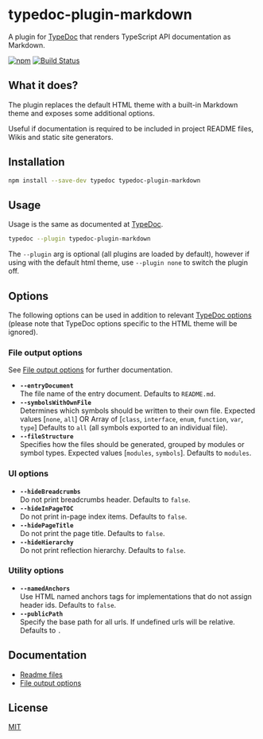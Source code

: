 # typedoc-plugin-markdown

A plugin for [TypeDoc](https://github.com/TypeStrong/typedoc) that renders TypeScript API documentation as Markdown.

[![npm](https://img.shields.io/npm/v/typedoc-plugin-markdown.svg)](https://www.npmjs.com/package/typedoc-plugin-markdown)
[![Build Status](https://github.com/tgreyuk/typedoc-plugin-markdown/actions/workflows/ci.yml/badge.svg?branch=master)](https://github.com/tgreyuk/typedoc-plugin-markdown/actions/workflows/ci.yml)

## What it does?

The plugin replaces the default HTML theme with a built-in Markdown theme and exposes some additional options.

Useful if documentation is required to be included in project README files, Wikis and static site generators.

## Installation

```bash
npm install --save-dev typedoc typedoc-plugin-markdown
```

## Usage

Usage is the same as documented at [TypeDoc](https://typedoc.org/guides/installation/#command-line-interface).

```bash
typedoc --plugin typedoc-plugin-markdown
```

The `--plugin` arg is optional (all plugins are loaded by default), however if using with the default html theme, use `--plugin none` to switch the plugin off.

## Options

The following options can be used in addition to relevant [TypeDoc options](https://typedoc.org/guides/options/)
(please note that TypeDoc options specific to the HTML theme will be ignored).

### File output options

See [File output options](./docs/file-output-options.md) for further documentation.

- **`--entryDocument`**<br>
  The file name of the entry document. Defaults to `README.md`.
- **`--symbolsWithOwnFile`**<br>
  Determines which symbols should be written to their own file. Expected values [`none`, `all`] OR Array of [`class`, `interface`, `enum`, `function`, `var`, `type`] Defaults to `all` (all symbols exported to an individual file).
- **`--fileStructure`**<br>
  Specifies how the files should be generated, grouped by modules or symbol types. Expected values [`modules`, `symbols`]. Defaults to `modules`.

### UI options

- **`--hideBreadcrumbs`**<br>
  Do not print breadcrumbs header. Defaults to `false`.
- **`--hideInPageTOC`**<br>
  Do not print in-page index items. Defaults to `false`.
- **`--hidePageTitle`**<br>
  Do not print the page title. Defaults to `false`.
- **`--hideHierarchy`**<br>
  Do not print reflection hierarchy. Defaults to `false`.

### Utility options

- **`--namedAnchors`**<br>
  Use HTML named anchors tags for implementations that do not assign header ids. Defaults to `false`.
- **`--publicPath`**<br>
  Specify the base path for all urls. If undefined urls will be relative. Defaults to `.`

## Documentation

- [Readme files](./docs/readme-files.md)
- [File output options](./docs/file-output-options.md)

## License

[MIT](https://github.com/tgreyuk/typedoc-plugin-markdown/blob/master/LICENSE)
